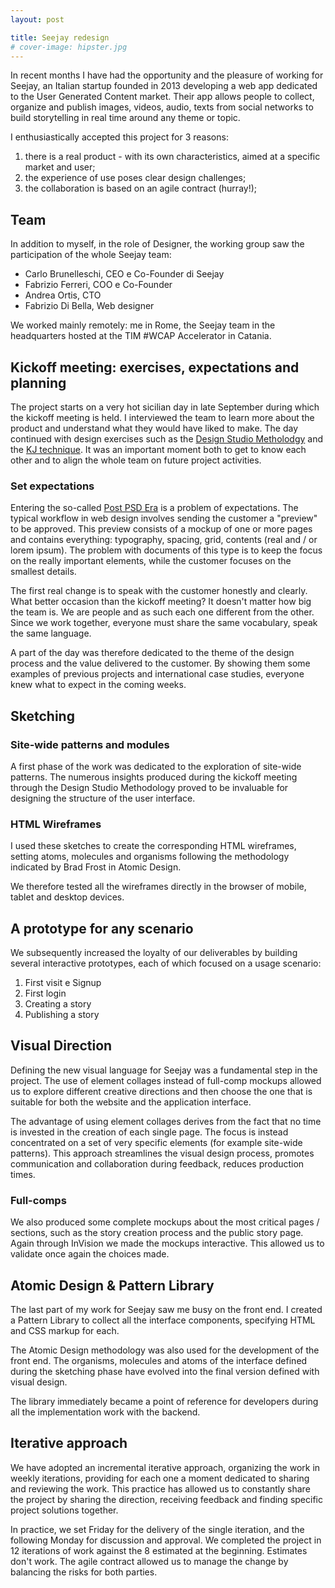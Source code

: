 ```yaml
---
layout: post

title: Seejay redesign 
# cover-image: hipster.jpg
---
```


In recent months I have had the opportunity and the pleasure of working for Seejay, an Italian startup founded in 2013 developing a web app dedicated to the User Generated Content market. Their app allows people to collect, organize and publish images, videos, audio, texts from social networks to build storytelling in real time around any theme or topic.

I enthusiastically accepted this project for 3 reasons:
1. there is a real product - with its own characteristics, aimed at a specific market and user;
2. the experience of use poses clear design challenges;
3. the collaboration is based on an agile contract (hurray!);


## Team
In addition to myself, in the role of Designer, the working group saw the participation of the whole Seejay team:

- Carlo Brunelleschi, CEO e Co-Founder di Seejay
- Fabrizio Ferreri, COO e Co-Founder
- Andrea Ortis, CTO
- Fabrizio Di Bella, Web designer

We worked mainly remotely: me in Rome, the Seejay team in the headquarters hosted at the TIM #WCAP Accelerator in Catania.

## Kickoff meeting: exercises, expectations and planning

The project starts on a very hot sicilian day in late September during which the kickoff meeting is held. I interviewed the team to learn more about the product and understand what they would have liked to make. The day continued with design exercises such as the [Design Studio Metholodgy](http://www.uie.com/articles/design_studio_methodology/) and the [KJ technique](http://www.uie.com/articles/kj_technique/). It was an important moment both to get to know each other and to align the whole team on future project activities.

### Set expectations
Entering the so-called [Post PSD Era](http://danielmall.com/articles/the-post-psd-era/) is a problem of expectations. The typical workflow in web design involves sending the customer a "preview" to be approved. This preview consists of a mockup of one or more pages and contains everything: typography, spacing, grid, contents (real and / or lorem ipsum). The problem with documents of this type is to keep the focus on the really important elements, while the customer focuses on the smallest details.

The first real change is to speak with the customer honestly and clearly. What better occasion than the kickoff meeting?
It doesn't matter how big the team is. We are people and as such each one different from the other. Since we work together, everyone must share the same vocabulary, speak the same language.

A part of the day was therefore dedicated to the theme of the design process and the value delivered to the customer. By showing them some examples of previous projects and international case studies, everyone knew what to expect in the coming weeks.

## Sketching

### Site-wide patterns and modules
A first phase of the work was dedicated to the exploration of site-wide patterns. The numerous insights produced during the kickoff meeting through the Design Studio Methodology proved to be invaluable for designing the structure of the user interface.

### HTML Wireframes
I used these sketches to create the corresponding HTML wireframes, setting atoms, molecules and organisms following the methodology indicated by Brad Frost in Atomic Design.

We therefore tested all the wireframes directly in the browser of mobile, tablet and desktop devices.

## A prototype for any scenario
We subsequently increased the loyalty of our deliverables by building several interactive prototypes, each of which focused on a usage scenario:
1. First visit e Signup
2. First login
3. Creating a story
4. Publishing a story


## Visual Direction
Defining the new visual language for Seejay was a fundamental step in the project. The use of element collages instead of full-comp mockups allowed us to explore different creative directions and then choose the one that is suitable for both the website and the application interface.

The advantage of using element collages derives from the fact that no time is invested in the creation of each single page. The focus is instead concentrated on a set of very specific elements (for example site-wide patterns).
This approach streamlines the visual design process, promotes communication and collaboration during feedback, reduces production times.

### Full-comps
We also produced some complete mockups about the most critical pages / sections, such as the story creation process and the public story page. Again through InVision we made the mockups interactive. This allowed us to validate once again the choices made.

## Atomic Design & Pattern Library
The last part of my work for Seejay saw me busy on the front end. I created a Pattern Library to collect all the interface components, specifying HTML and CSS markup for each.

The Atomic Design methodology was also used for the development of the front end. The organisms, molecules and atoms of the interface defined during the sketching phase have evolved into the final version defined with visual design.

The library immediately became a point of reference for developers during all the implementation work with the backend.


## Iterative approach
We have adopted an incremental iterative approach, organizing the work in weekly iterations, providing for each one a moment dedicated to sharing and reviewing the work. This practice has allowed us to constantly share the project by sharing the direction, receiving feedback and finding specific project solutions together.

In practice, we set Friday for the delivery of the single iteration, and the following Monday for discussion and approval.
We completed the project in 12 iterations of work against the 8 estimated at the beginning. Estimates don't work. The agile contract allowed us to manage the change by balancing the risks for both parties.
